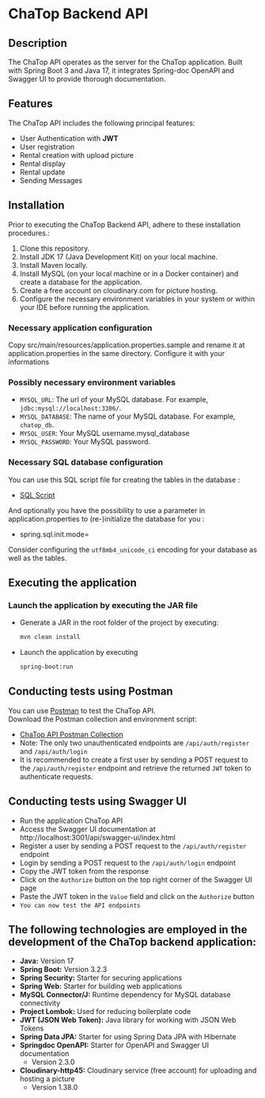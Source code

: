 # ChaTop Backend API

## Description

The ChaTop API operates as the server for the ChaTop application.
Built with Spring Boot 3 and Java 17, it integrates Spring-doc OpenAPI and Swagger UI to provide thorough documentation.

## Features

The ChaTop API includes the following principal features:

- User Authentication with **JWT**
- User registration
- Rental creation with upload picture
- Rental display
- Rental update
- Sending Messages

## Installation

Prior to executing the ChaTop Backend API, adhere to these installation procedures.:

1. Clone this repository.
2. Install JDK 17 (Java Development Kit) on your local machine.
3. Install Maven locally.
4. Install MySQL (on your local machine or in a Docker container) and create a database for the application.
5. Create a free account on cloudinary.com for picture hosting. 
6. Configure the necessary environment variables in your system or within your IDE before running the application.

### Necessary application configuration
Copy src/main/resources/application.properties.sample and rename it at application.properties in the same directory.
Configure it with your informations

### Possibly necessary environment variables

- `MYSQL_URL`: The url of your MySQL database. For example, `jdbc:mysql://localhost:3306/`.
- `MYSQL_DATABASE`: The name of your MySQL database. For example, `chatop_db`.
- `MYSQL_USER`: Your MySQL username.mysql_database
- `MYSQL_PASSWORD`: Your MySQL password.

### Necessary SQL database configuration

You can use this SQL script file for creating the tables in the database :

- [SQL Script](src/main/resources/scripts/sql/sql_minus_updated.sql)

And optionally you have the possibility to use a parameter in application.properties to (re-)initialize the database for you : 
- spring.sql.init.mode=

Consider configuring the `utf8mb4_unicode_ci` encoding for your database as well as the tables.

## Executing the application

### Launch the application by executing the JAR file

- Generate a JAR in the root folder of the project by executing:
  ```bash
  mvn clean install

- Launch the application by executing
  ```bash
  spring-boot:run

## Conducting tests using Postman

You can use [Postman](https://www.postman.com/) to test the ChaTop API.  
Download the Postman collection and environment script:

- [ChaTop API Postman Collection](src/main/resources/scripts/postnam/rental.postman_collection.json)  
- Note: The only two unauthenticated endpoints are `/api/auth/register` and `/api/auth/login`  
- It is recommended to create a first user by sending a POST request to the `/api/auth/register` endpoint and retrieve the returned `JWT` token to authenticate requests. 

## Conducting tests using Swagger UI
- Run the application ChaTop API
- Access the Swagger UI documentation at http://localhost:3001/api/swagger-ui/index.html
- Register a user by sending a POST request to the `/api/auth/register` endpoint
- Login by sending a POST request to the `/api/auth/login` endpoint
- Copy the JWT token from the response
- Click on the `Authorize` button on the top right corner of the Swagger UI page
- Paste the JWT token in the `Value` field and click on the `Authorize` button
- `You can now test the API endpoints`

## The following technologies are employed in the development of the ChaTop backend application:

- **Java:** Version 17
- **Spring Boot:** Version 3.2.3
- **Spring Security:** Starter for securing applications
- **Spring Web:** Starter for building web applications
- **MySQL Connector/J:** Runtime dependency for MySQL database connectivity
- **Project Lombok:** Used for reducing boilerplate code
- **JWT (JSON Web Token):** Java library for working with JSON Web Tokens
- **Spring Data JPA:** Starter for using Spring Data JPA with Hibernate
- **Springdoc OpenAPI:** Starter for OpenAPI and Swagger UI documentation
  - Version 2.3.0
- **Cloudinary-http45:** Cloudinary service (free account)  for uploading and hosting a picture
  - Version 1.38.0
